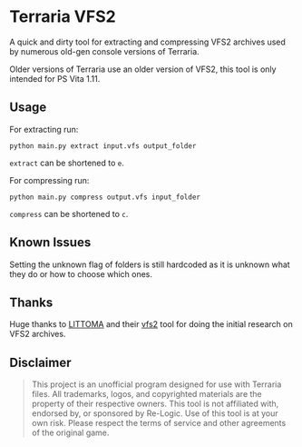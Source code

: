 # Terraria VFS2
A quick and dirty tool for extracting and compressing VFS2 archives used by numerous old-gen console versions of Terraria.

Older versions of Terraria use an older version of VFS2, this tool is only intended for PS Vita 1.11.

## Usage
For extracting run:
```shell
python main.py extract input.vfs output_folder
```
`extract` can be shortened to `e`.

For compressing run:
```shell
python main.py compress output.vfs input_folder
```
`compress` can be shortened to `c`.

## Known Issues
Setting the unknown flag of folders is still hardcoded as it is unknown what they do or how to choose which ones.

## Thanks
Huge thanks to [LITTOMA](https://github.com/LITTOMA) and their [vfs2](https://github.com/LITTOMA/vfs2) tool for doing the initial research on VFS2 archives.

## Disclaimer
>This project is an unofficial program designed for use with Terraria files.
>All trademarks, logos, and copyrighted materials are the property of their respective owners.
>This tool is not affiliated with, endorsed by, or sponsored by Re-Logic.
>Use of this tool is at your own risk. Please respect the terms of service and other agreements of the original game.

